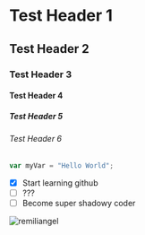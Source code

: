# Test Header 1
## Test Header 2
### Test Header 3
#### Test Header 4
##### Test Header 5
###### Test Header 6

``` javascript
var myVar = "Hello World";
```

- [x] Start learning github
- [ ] ???
- [ ] Become super shadowy coder

![remiliangel](https://github.com/user-attachments/assets/b173420b-5864-4013-9d71-8cea577d4311)
